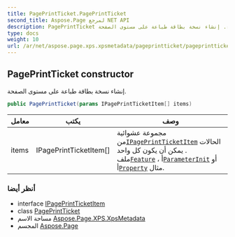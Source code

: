 ```yaml
---
title: PagePrintTicket.PagePrintTicket
second_title: Aspose.Page لمرجع NET API
description: PagePrintTicket البناء. إنشاء نسخة بطاقة طباعة على مستوى الصفحة.
type: docs
weight: 10
url: /ar/net/aspose.page.xps.xpsmetadata/pageprintticket/pageprintticket/
---
```

## PagePrintTicket constructor

إنشاء نسخة بطاقة طباعة على مستوى الصفحة.

```csharp
public PagePrintTicket(params IPagePrintTicketItem[] items)
```

| معامل | يكتب | وصف |
| --- | --- | --- |
| items | IPagePrintTicketItem[] | مجموعة عشوائية من[`IPagePrintTicketItem`](../../ipageprintticketitem/) الحالات . يمكن أن يكون كل واحد ملف[`Feature`](../../feature/) ، أ[`ParameterInit`](../../parameterinit/) أو أ[`Property`](../../property/) مثال. |

### أنظر أيضا

* interface [IPagePrintTicketItem](../../ipageprintticketitem/)
* class [PagePrintTicket](../)
* مساحة الاسم [Aspose.Page.XPS.XpsMetadata](../../pageprintticket/)
* المجسم [Aspose.Page](../../../)


